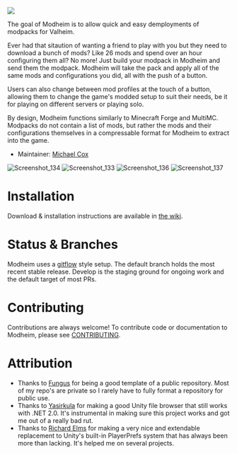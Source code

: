 ![](https://user-images.githubusercontent.com/31874317/131729066-24fd6ca3-779f-4d7a-896c-3303e078b98b.png)


The goal of Modheim is to allow quick and easy demployments of modpacks for Valheim. 

Ever had that sitaution of wanting a friend to play with you but they need to download a bunch of mods? Like 26 mods and spend over an hour configuring them all? No more! Just build your modpack in Modheim and send them the modpack. Modheim will take the pack and apply all of the same mods and configurations you did, all with the push of a button. 

Users can also change between mod profiles at the touch of a button, allowing them to change the game's modded setup to suit their needs, be it for playing on different servers or playing solo. 

By design, Modheim functions similarly to Minecraft Forge and MultiMC. Modpacks do not contain a list of mods, but rather the mods and their configurations themselves in a compressable format for Modheim to extract into the game.

- Maintainer: [Michael Cox](https://github.com/Arylos07)

![Screenshot_134](https://user-images.githubusercontent.com/31874317/131731009-cee748b1-66f4-42b1-af25-b820d04fb2e2.png)
![Screenshot_133](https://user-images.githubusercontent.com/31874317/131731020-5d121b5b-38d4-4a82-89fa-9be9101e9dff.png)
![Screenshot_136](https://user-images.githubusercontent.com/31874317/131731026-bc72fb35-6654-4175-9f3b-d4bbf39b74ac.png)
![Screenshot_137](https://user-images.githubusercontent.com/31874317/131731086-64918a69-06f0-4e20-8699-d1b9a2d0d45e.png)


Installation
============

Download & installation instructions are available in [the wiki](https://github.com/Arylos07/Modheim/wiki/how_to_use#how-do-i-install-modheim).

Status & Branches
=================

Modheim uses a [gitflow](https://nvie.com/posts/a-successful-git-branching-model/) style setup. The default branch holds the most recent stable release. Develop is the staging ground for ongoing work and the default target of most PRs. 

Contributing
============

Contributions are always welcome!
To contribute code or documentation to Modheim, please see [CONTRIBUTING](https://github.com/Arylos07/Modheim/blob/master/CONTRIBUTING.md).

Attribution
============

* Thanks to [Fungus](https://github.com/snozbot/fungus) for being a good template of a public repository. Most of my repo's are private so I rarely have to fully format a repository for public use.
* Thanks to [Yasirkula](https://github.com/yasirkula/UnitySimpleFileBrowser) for making a good Unity file browser that still works with .NET 2.0. It's instrumental in making sure this project works and got me out of a really bad rut.
* Thanks to [Richard Elms](https://github.com/richardelms/FileBasedPlayerPrefs) for making a very nice and extendable replacement to Unity's built-in PlayerPrefs system that has always been more than lacking. It's helped me on several projects.